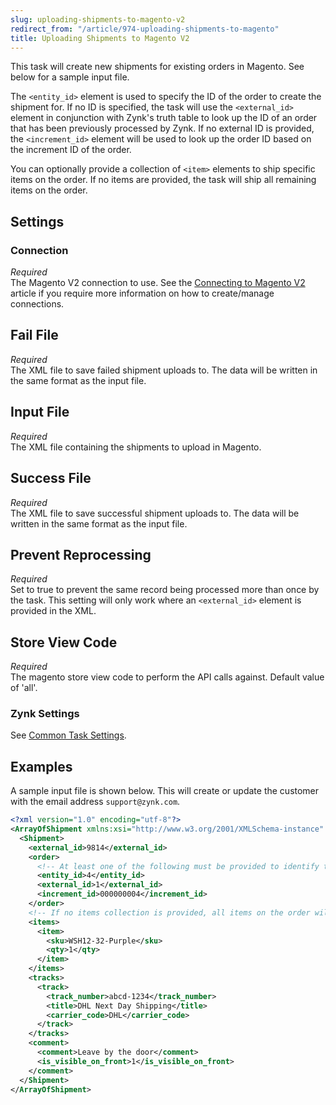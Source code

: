 ```yaml
---
slug: uploading-shipments-to-magento-v2
redirect_from: "/article/974-uploading-shipments-to-magento"
title: Uploading Shipments to Magento V2
---
```

This task will create new shipments for existing orders in Magento. See below for a sample input file.

The `<entity_id>` element is used to specify the ID of the order to create the shipment for. If no ID is specified, the task will use the `<external_id>` element in conjunction with Zynk's truth table to look up the ID of an order that has been previously processed by Zynk. If no external ID is provided, the `<increment_id>` element will be used to look up the order ID based on the increment ID of the order.

You can optionally provide a collection of `<item>` elements to ship specific items on the order. If no items are provided, the task will ship all remaining items on the order.

## Settings
### Connection
_Required_  
The Magento V2 connection to use. See the [Connecting to Magento V2](connecting-to-magento-v2) article if you require more information on how to create/manage connections.

## Fail File
_Required_  
The XML file to save failed shipment uploads to. The data will be written in the same format as the input file.

## Input File
_Required_  
The XML file containing the shipments to upload in Magento.

## Success File
_Required_  
The XML file to save successful shipment uploads to. The data will be written in the same format as the input file.

## Prevent Reprocessing
_Required_  
Set to true to prevent the same record being processed more than once by the task. This setting will only work where an `<external_id>` element is provided in the XML.

## Store View Code
_Required_  
The magento store view code to perform the API calls against. Default value of 'all'.

### Zynk Settings
See [Common Task Settings](common-task-settings).

## Examples
A sample input file is shown below. This will create or update the customer with the email address `support@zynk.com`.
```xml
<?xml version="1.0" encoding="utf-8"?>
<ArrayOfShipment xmlns:xsi="http://www.w3.org/2001/XMLSchema-instance" xmlns:xsd="http://www.w3.org/2001/XMLSchema">
  <Shipment>
    <external_id>9814</external_id>
    <order>
      <!-- At least one of the following must be provided to identify the order to ship -->
      <entity_id>4</entity_id>
      <external_id>1</external_id>
      <increment_id>000000004</increment_id>
    </order>
    <!-- If no items collection is provided, all items on the order will be shipped -->
    <items>
      <item>
        <sku>WSH12-32-Purple</sku>
        <qty>1</qty>
      </item>
    </items>
    <tracks>
      <track>
        <track_number>abcd-1234</track_number>
        <title>DHL Next Day Shipping</title>
        <carrier_code>DHL</carrier_code>
      </track>
    </tracks>
    <comment>
      <comment>Leave by the door</comment>
      <is_visible_on_front>1</is_visible_on_front>
    </comment>
  </Shipment>
</ArrayOfShipment>
```
